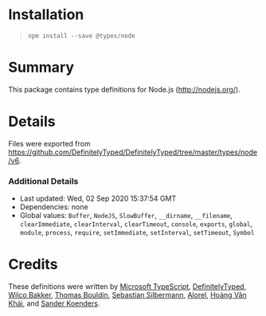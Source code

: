 # Installation
> `npm install --save @types/node`

# Summary
This package contains type definitions for Node.js (http://nodejs.org/).

# Details
Files were exported from https://github.com/DefinitelyTyped/DefinitelyTyped/tree/master/types/node/v6.

### Additional Details
 * Last updated: Wed, 02 Sep 2020 15:37:54 GMT
 * Dependencies: none
 * Global values: `Buffer`, `NodeJS`, `SlowBuffer`, `__dirname`, `__filename`, `clearImmediate`, `clearInterval`, `clearTimeout`, `console`, `exports`, `global`, `module`, `process`, `require`, `setImmediate`, `setInterval`, `setTimeout`, `Symbol`

# Credits
These definitions were written by [Microsoft TypeScript](https://github.com/Microsoft), [DefinitelyTyped](https://github.com/DefinitelyTyped), [Wilco Bakker](https://github.com/WilcoBakker), [Thomas Bouldin](https://github.com/inlined), [Sebastian Silbermann](https://github.com/eps1lon), [Alorel](https://github.com/Alorel), [Hoàng Văn Khải](https://github.com/KSXGitHub), and [Sander Koenders](https://github.com/Archcry).
